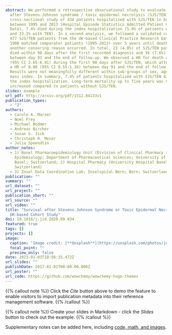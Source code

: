 ```yaml
---
abstract: We performed a retrospective observational study to evaluate mortality
  after Stevens-Johnson syndrome / toxic epidermal necrolysis (SJS/TEN). In a
  cross-sectional study of 434 patients hospitalized with SJS/TEN in England
  between 1995 and 2013 (Hospital Episode Statistics Admitted Patient Care
  Data), 7.4% died during the index hospitalization (5.0% of patients with SJS
  and 23.2% with TEN). In a second analysis, we followed a validated cohort of
  477 SJS/TEN patients from the UK-based Clinical Practice Research Datalink and
  1908 matched comparator patients (1995-2013) over 5 years until death or until
  another censoring reason occurred. In total, 23 (4.8%) of SJS/TEN patients
  died within 90 days after the first recorded diagnosis and 36 (7.6%) died
  between day 91 and the end of follow-up. We observed a HR for death of 4.86
  (95% CI 2.65-8.91) during the first 90 days after SJS/TEN, which attenuated to
  a HR of 0.80 (95% CI 0.55-1.16) between day 91 and the end of follow up.
  Results were not meaningfully different within sub-groups of sex, age and body
  mass index. In summary, 7.4% of patients hospitalized with SJS/TEN died during
  the index hospitalization. Long-term mortality up to five years was not
  increased compared to patients without SJS/TEN.
slides: example
url_pdf: http://arxiv.org/pdf/1512.04133v1
publication_types:
  - "2"
authors:
  - Carole A. Marxer
  - Noel Frey
  - Michael Bodmer
  - Andreas Bircher
  - Susan S. Jick
  - Christoph R. Meier
  - Julia Spoendlin
author_notes:
  - 1) Basel Pharmacoepidemiology Unit (Division of Clinical Pharmacy and
    Epidemiology; Department of Pharmaceutical Sciences; University of Basel;
    Basel; Switzerland; 2) Hospital Pharmacy (University Hospital Basel; Basel;
    Switzerland)
  - 3) Insel Data Coordination Lab; Inselspital Bern; Bern; Switzerland
publication: ""
summary: ""
url_dataset: ""
url_project: ""
publication_short: ""
url_source: ""
url_video: ""
title: "Survival after Stevens-Johnson Syndrome or Toxic Epidermal Necrolysis: A
  UK-based Cohort Study"
doi: 10.1016/j.jid.2020.09.034
featured: true
tags: []
projects: []
image:
  caption: "Image credit: [**Unsplash**](https://unsplash.com/photos/jdD8gXaTZsc)"
  focal_point: ""
  preview_only: false
date: 2023-01-03T18:56:15.472Z
url_slides: ""
publishDate: 2017-01-01T00:00:00.000Z
url_poster: ""
url_code: https://github.com/wowchemy/wowchemy-hugo-themes
---
```


{{% callout note %}}
Click the *Cite* button above to demo the feature to enable visitors to import publication metadata into their reference management software.
{{% /callout %}}

{{% callout note %}}
Create your slides in Markdown - click the *Slides* button to check out the example.
{{% /callout %}}

Supplementary notes can be added here, including [code, math, and images](https://wowchemy.com/docs/writing-markdown-latex/).
